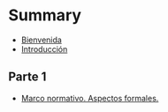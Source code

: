 # Summary

* [Bienvenida](README.md)
* [Introducción](chapter1.md)

## Parte 1

* [Marco normativo. Aspectos formales.](asdf.md)

